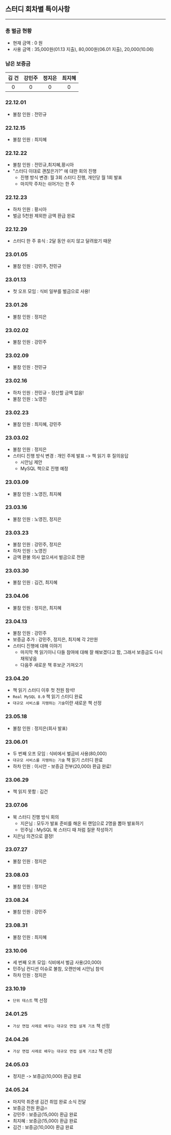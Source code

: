 ## 스터디 회차별 특이사항
---
### 총 벌금 현황
- 현재 금액 : 0 원
- 사용 금액 : 35,000원(01.13 지출), 80,000원(06.01 지출), 20,000(10.06)

### 남은 보증금
|김 건|강민주|정지은|최지혜|
| :---: | :---: | :---: | :---: |
| 0 | 0 | 0 | 0 |

### 22.12.01
- 불참 인원 : 전민규

### 22.12.15
- 불참 인원 : 최지혜

### 22.12.22
- 불참 인원 : 전민규,최지혜,황시아
- "스터디 이대로 괜찮은가?" 에 대한 회의 진행
    - 진행 방식 변경: 월 3회 스터디 진행, 개인당 월 1회 발표
    - 마지막 주차는 쉬어가는 한 주

### 22.12.23
- 하차 인원 : 황시아
- 벌금 5천원 제외한 금액 환급 완료

### 22.12.29
- 스터디 한 주 휴식 : 2달 동안 쉬지 않고 달려왔기 때문

### 23.01.05
- 불참 인원 : 강민주, 전민규

### 23.01.13
- 첫 오프 모임 : 식비 일부를 벌금으로 사용!

### 23.01.26
- 불참 인원 : 정지은

### 23.02.02
- 불참 인원 : 강민주

### 23.02.09
- 불참 인원 : 전민규

### 23.02.16
- 하차 인원 : 전민규 - 정산할 금액 없음!
- 불참 인원 : 노영진

### 23.02.23
- 불참 인원 : 최지혜, 강민주

### 23.03.02
- 불참 인원 : 정지은
- 스터디 진행 방식 변경 : 개인 주제 발표 -> 책 읽기 후 질의응답
    - 시안님 제안
    - MySQL 책으로 진행 예정

### 23.03.09
- 불참 인원 : 노영진, 최지혜

### 23.03.16
- 불참 인원 : 노영진, 정지은

### 23.03.23
- 불참 인원 : 강민주, 정지은
- 하차 인원 : 노영진
- 금액 환불 의사 없으셔서 벌금으로 전환

### 23.03.30
- 불참 인원 : 김건, 최지혜

### 23.04.06
- 불참 인원 : 정지은, 최지혜

### 23.04.13
- 불참 인원 : 강민주
- 보증금 추가 : 강민주, 정지은, 최지혜 각 2만원
- 스터디 진행에 대해 이야기
    - 마지막 책 읽기이니 다들 참여에 대해 잘 해보겠다고 함, 그래서 보증금도 다시 채워넣음
    - 다음주 새로운 책 후보군 가져오기

### 23.04.20
- 책 읽기 스터디 이후 첫 전원 참석!
- `Real MySQL 8.0` 책 읽기 스터디 완료
- `대규모 서비스를 지탱하는 기술`이란 새로운 책 선정

### 23.05.18
- 불참 인원 : 정지은(회사 발표)

### 23.06.01
- 두 번째 오프 모임 : 식비에서 벌금비 사용(80,000)
- `대규모 서비스를 지탱하는 기술` 책 읽기 스터디 완료
- 하차 인원 : 이시안 - 보증금 전부(20,000) 환급 완료!

### 23.06.29
- 책 읽지 못함 : 김건

### 23.07.06
- 북 스터디 진행 방식 회의
  - 지은님 : 모두가 발표 준비를 해온 뒤 랜덤으로 2명을 뽑아 발표하기
  - 민주님 : MySQL 북 스터디 때 처럼 질문 작성하기
- 지은님 의견으로 결정!

### 23.07.27
- 불참 인원 : 정지은

### 23.08.03
- 불참 인원 : 정지은

### 23.08.24
- 불참 인원 : 강민주

### 23.08.31
- 불참 인원 : 최지혜

### 23.10.06
- 세 번째 오프 모임: 식비에서 벌금 사용(20,000)
- 민주님 컨디션 이슈로 불참, 오랜만에 시안님 참석
- 하차 인원 : 정지은

### 23.10.19
- `단위 테스트` 책 선정

### 24.01.25
- `가상 면접 사례로 배우는 대규모 면접 설계 기초` 책 선정

### 24.04.26
- `가상 면접 사례로 배우는 대규모 면접 설계 기초2` 책 선정

### 24.05.03
- 정지은 -> 보증금(10,000) 환급 완료

### 24.05.24
- 마지막 취준생 김건 취업 완료 소식 전달
- 보증금 전원 환급🔥
- 강민주 : 보증금(15,000) 환급 완료
- 최지혜 : 보증금(15,000) 환급 완료
- 김건 : 보증금(10,000) 환급 완료
